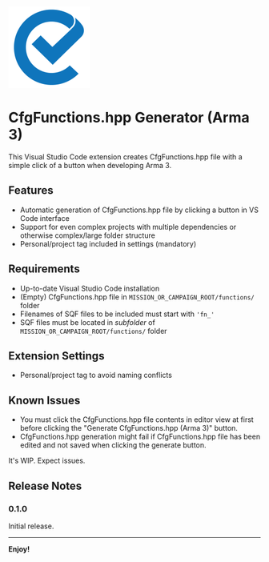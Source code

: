 ![Logo](https://github.com/Ezcoo/CfgFunctionsGenerator-Arma3/blob/645e11a932bf8aa233dec496b902c96914d95833/logo/icon_small.png)

# CfgFunctions.hpp Generator (Arma 3)

This Visual Studio Code extension creates CfgFunctions.hpp file with a simple click of a button when developing Arma 3.

## Features

* Automatic generation of CfgFunctions.hpp file by clicking a button in VS Code interface
* Support for even complex projects with multiple dependencies or otherwise complex/large folder structure
* Personal/project tag included in settings (mandatory)

## Requirements

* Up-to-date Visual Studio Code installation
* (Empty) CfgFunctions.hpp file in `MISSION_OR_CAMPAIGN_ROOT/functions/` folder
* Filenames of SQF files to be included must start with `'fn_'`
* SQF files must be located in _subfolder_ of `MISSION_OR_CAMPAIGN_ROOT/functions/` folder

## Extension Settings

* Personal/project tag to avoid naming conflicts

## Known Issues

* You must click the CfgFunctions.hpp file contents in editor view at first before clicking the "Generate CfgFunctions.hpp (Arma 3)" button.
* CfgFunctions.hpp generation might fail if CfgFunctions.hpp file has been edited and not saved when clicking the generate button.

It's WIP. Expect issues.

## Release Notes

### 0.1.0

Initial release.

---

**Enjoy!**
